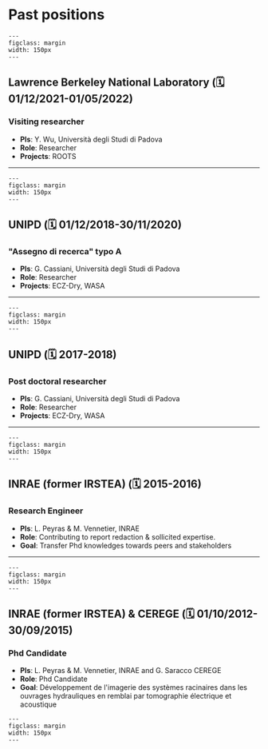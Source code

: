 #  Past positions


```{figure} /img/BerkeleyLablogo.png
---
figclass: margin
width: 150px
---
```
##  Lawrence Berkeley National Laboratory (🗓️ 01/12/2021-01/05/2022)
### Visiting researcher

- **PIs**: Y. Wu, Università degli Studi di Padova
- **Role**: Researcher 
- **Projects**: ROOTS
---

```{figure} /img/unipd.jpg
---
figclass: margin
width: 150px
---
```
##  UNIPD (🗓️ 01/12/2018-30/11/2020)
### "Assegno di recerca" typo A 

- **PIs**: G. Cassiani, Università degli Studi di Padova
- **Role**: Researcher 
- **Projects**: ECZ-Dry, WASA
---

```{figure} /img/unipd.jpg
---
figclass: margin
width: 150px
---
```
##  UNIPD (🗓️ 2017-2018)
### Post doctoral researcher

- **PIs**: G. Cassiani, Università degli Studi di Padova
- **Role**: Researcher 
- **Projects**: ECZ-Dry, WASA
---

```{figure} /img/inraelogo.png
---
figclass: margin
width: 150px
---
```
##  INRAE (former IRSTEA) (🗓️ 2015-2016)
### Research Engineer

- **PIs**: L. Peyras & M. Vennetier, INRAE
- **Role**: Contributing to report redaction & sollicited expertise. 
- **Goal**: Transfer Phd knowledges towards peers and stakeholders
---


```{figure} /img/inraelogo.png
---
figclass: margin
width: 150px
---
```

##  INRAE (former IRSTEA) & CEREGE (🗓️ 01/10/2012-30/09/2015)
### Phd Candidate 

- **PIs**: L. Peyras & M. Vennetier, INRAE and G. Saracco CEREGE
- **Role**: Phd Candidate 
- **Goal**: Développement de l'imagerie des systèmes racinaires dans les ouvrages hydrauliques en remblai par tomographie électrique et acoustique


```{figure} /img/inraelogo.png
---
figclass: margin
width: 150px
---
```







